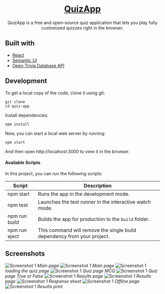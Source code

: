 <h1 align="center">
  <a href="">
    QuizApp
  </a>
</h1>


<p align="center">
  QuizApp is a free and open-source quiz application that lets you play fully customized quizzes right in the browser.
</p>


## Built with

- [React](http://react.dev)
- [Semantic UI](https://semantic-ui.com)
- [Open Trivia Database API](https://opentdb.com/api_config.php)

## Development

To get a local copy of the code, clone it using git:

```
git clone 
cd quiz-app
```

Install dependencies:

```
npm install
```

Now, you can start a local web server by running:

```
npm start
```

And then open http://localhost:3000 to view it in the browser.

#### Available Scripts

In this project, you can run the following scripts:

| Script        | Description                                                             |
| ------------- | ----------------------------------------------------------------------- |
| npm start     | Runs the app in the development mode.                                   |
| npm test      | Launches the test runner in the interactive watch mode.                 |
| npm run build | Builds the app for production to the `build` folder.                    |
| npm run eject | This command will remove the single build dependency from your project. |

## Screenshots

![Screenshot 1](Screenshots/Screenshot1.png)
*Main page*
![Screenshot 1](Screenshots/Screenshot2.png)
*Main page*
![Screenshot 1](Screenshots/Screenshot5.png)
*loading the quiz page*
![Screenshot 1](Screenshots/Screenshot3.png)
*Quiz page MCQ*
![Screenshot 1](Screenshots/Screenshot4.png)
*Quiz page True or False*
![Screenshot 1](Screenshots/Screenshot6.png)
*Results page*
![Screenshot 1](Screenshots/Screenshot7.png)
*Results page*
![Screenshot 1](Screenshots/Screenshot8.png)
*Response sheet*
![Screenshot 1](Screenshots/Screenshot9.png)
*Offline page*
![Screenshot 1](Screenshots/Screenshot10.png)
*Results print*
